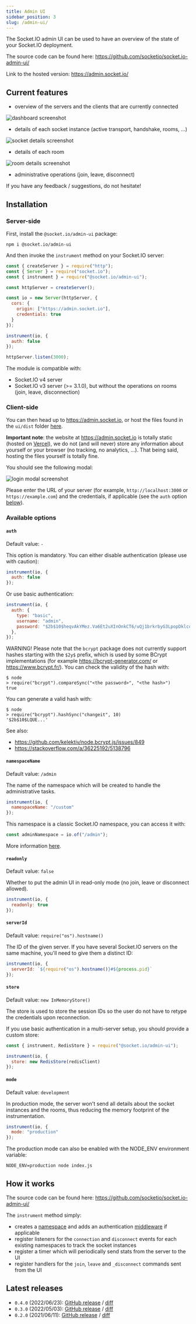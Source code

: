 ```yaml
---
title: Admin UI
sidebar_position: 3
slug: /admin-ui/
---
```


The Socket.IO admin UI can be used to have an overview of the state of your Socket.IO deployment.

The source code can be found here: https://github.com/socketio/socket.io-admin-ui/

Link to the hosted version: https://admin.socket.io/

## Current features

- overview of the servers and the clients that are currently connected

![dashboard screenshot](/images/admin-ui-dashboard.png)

- details of each socket instance (active transport, handshake, rooms, ...)

![socket details screenshot](/images/admin-ui-socket-details.png)

- details of each room

![room details screenshot](/images/admin-ui-room-details.png)

- administrative operations (join, leave, disconnect)

If you have any feedback / suggestions, do not hesitate!

## Installation

### Server-side

First, install the `@socket.io/admin-ui` package:

```
npm i @socket.io/admin-ui
```

And then invoke the `instrument` method on your Socket.IO server:

```js
const { createServer } = require("http");
const { Server } = require("socket.io");
const { instrument } = require("@socket.io/admin-ui");

const httpServer = createServer();

const io = new Server(httpServer, {
  cors: {
    origin: ["https://admin.socket.io"],
    credentials: true
  }
});

instrument(io, {
  auth: false
});

httpServer.listen(3000);
```

The module is compatible with:

- Socket.IO v4 server
- Socket.IO v3 server (>= 3.1.0), but without the operations on rooms (join, leave, disconnection)

### Client-side

You can then head up to https://admin.socket.io, or host the files found in the `ui/dist` folder [here](https://github.com/socketio/socket.io-admin-ui/tree/main/ui/dist).

**Important note**: the website at https://admin.socket.io is totally static (hosted on [Vercel](https://vercel.com)), we do not (and will never) store any information about yourself or your browser (no tracking, no analytics, ...). That being said, hosting the files yourself is totally fine.

You should see the following modal:

![login modal screenshot](/images/admin-ui-login-modal.png)

Please enter the URL of your server (for example, `http://localhost:3000` or `https://example.com`) and the credentials, if applicable (see the `auth` option [below](#auth)).

### Available options

#### `auth`

Default value: `-`

This option is mandatory. You can either disable authentication (please use with caution):

```js
instrument(io, {
  auth: false
});
```

Or use basic authentication:

```js
instrument(io, {
  auth: {
    type: "basic",
    username: "admin",
    password: "$2b$10$heqvAkYMez.Va6Et2uXInOnkCT6/uQj1brkrbyG3LpopDklcq7ZOS" // "changeit" encrypted with bcrypt
  },
});
```

WARNING! Please note that the `bcrypt` package does not currently support hashes starting with the `$2y$` prefix, which is used by some BCrypt implementations (for example https://bcrypt-generator.com/ or https://www.bcrypt.fr/). You can check the validity of the hash with:

```
$ node
> require("bcrypt").compareSync("<the password>", "<the hash>")
true
```

You can generate a valid hash with:

```
$ node
> require("bcrypt").hashSync("changeit", 10)
'$2b$10$LQUE...'
```

See also:

- https://github.com/kelektiv/node.bcrypt.js/issues/849
- https://stackoverflow.com/a/36225192/5138796

#### `namespaceName`

Default value: `/admin`

The name of the namespace which will be created to handle the administrative tasks.

```js
instrument(io, {
  namespaceName: "/custom"
});
```

This namespace is a classic Socket.IO namespace, you can access it with:

```js
const adminNamespace = io.of("/admin");
```

More information [here](namespaces.md).

#### `readonly`

Default value: `false`

Whether to put the admin UI in read-only mode (no join, leave or disconnect allowed).

```js
instrument(io, {
  readonly: true
});
```

#### `serverId`

Default value: `require("os").hostname()`

The ID of the given server. If you have several Socket.IO servers on the same machine, you'll need to give them a distinct ID:

```js
instrument(io, {
  serverId: `${require("os").hostname()}#${process.pid}`
});
```

#### `store`

Default value: `new InMemoryStore()`

The store is used to store the session IDs so the user do not have to retype the credentials upon reconnection.

If you use basic authentication in a multi-server setup, you should provide a custom store:

```js
const { instrument, RedisStore } = require("@socket.io/admin-ui");

instrument(io, {
  store: new RedisStore(redisClient)
});
```

#### `mode`

Default value: `development`

In production mode, the server won't send all details about the socket instances and the rooms, thus reducing the memory footprint of the instrumentation.

```js
instrument(io, {
  mode: "production"
});
```

The production mode can also be enabled with the NODE_ENV environment variable:

```
NODE_ENV=production node index.js
```

## How it works

The source code can be found here: https://github.com/socketio/socket.io-admin-ui/

The `instrument` method simply:

- creates a [namespace](namespaces.md) and adds an authentication [middleware](../02-Server/middlewares.md) if applicable
- register listeners for the `connection` and `disconnect` events for each existing namespaces to track the socket instances
- register a timer which will periodically send stats from the server to the UI
- register handlers for the `join`, `leave` and `_disconnect` commands sent from the UI

## Latest releases

- `0.4.0` (2022/06/23): [GitHub release](https://github.com/socketio/socket.io-admin-ui/releases/tag/0.4.0) / [diff](https://github.com/socketio/socket.io-admin-ui/compare/0.3.0...0.4.0)
- `0.3.0` (2022/05/03): [GitHub release](https://github.com/socketio/socket.io-admin-ui/releases/tag/0.3.0) / [diff](https://github.com/socketio/socket.io-admin-ui/compare/0.2.0...0.3.0)
- `0.2.0` (2021/06/11): [GitHub release](https://github.com/socketio/socket.io-admin-ui/releases/tag/0.2.0) / [diff](https://github.com/socketio/socket.io-admin-ui/compare/0.1.2...0.2.0)

